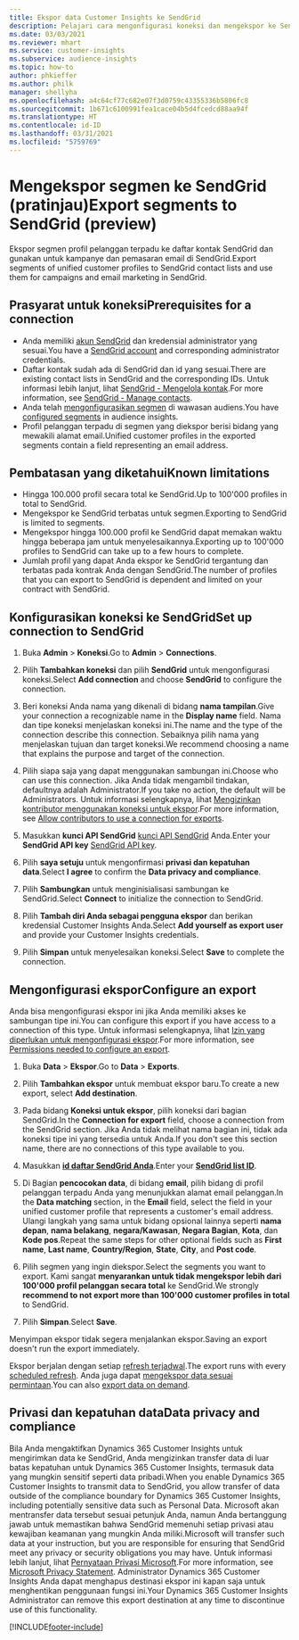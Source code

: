 ```yaml
---
title: Ekspor data Customer Insights ke SendGrid
description: Pelajari cara mengonfigurasi koneksi dan mengekspor ke SendGrid.
ms.date: 03/03/2021
ms.reviewer: mhart
ms.service: customer-insights
ms.subservice: audience-insights
ms.topic: how-to
author: phkieffer
ms.author: philk
manager: shellyha
ms.openlocfilehash: a4c64cf77c682e07f3d0759c43355336b5806fc8
ms.sourcegitcommit: 1b671c6100991fea1cace04b5d4fcedcd88aa94f
ms.translationtype: HT
ms.contentlocale: id-ID
ms.lasthandoff: 03/31/2021
ms.locfileid: "5759769"
---
```

# <a name="export-segments-to-sendgrid-preview"></a><span data-ttu-id="53f5d-103">Mengekspor segmen ke SendGrid (pratinjau)</span><span class="sxs-lookup"><span data-stu-id="53f5d-103">Export segments to SendGrid (preview)</span></span>

<span data-ttu-id="53f5d-104">Ekspor segmen profil pelanggan terpadu ke daftar kontak SendGrid dan gunakan untuk kampanye dan pemasaran email di SendGrid.</span><span class="sxs-lookup"><span data-stu-id="53f5d-104">Export segments of unified customer profiles to SendGrid contact lists and use them for campaigns and email marketing in SendGrid.</span></span> 

## <a name="prerequisites-for-a-connection"></a><span data-ttu-id="53f5d-105">Prasyarat untuk koneksi</span><span class="sxs-lookup"><span data-stu-id="53f5d-105">Prerequisites for a connection</span></span>

-   <span data-ttu-id="53f5d-106">Anda memiliki [akun SendGrid](https://sendgrid.com/) dan kredensial administrator yang sesuai.</span><span class="sxs-lookup"><span data-stu-id="53f5d-106">You have a [SendGrid account](https://sendgrid.com/) and corresponding administrator credentials.</span></span>
-   <span data-ttu-id="53f5d-107">Daftar kontak sudah ada di SendGrid dan id yang sesuai.</span><span class="sxs-lookup"><span data-stu-id="53f5d-107">There are existing contact lists in SendGrid and the corresponding IDs.</span></span> <span data-ttu-id="53f5d-108">Untuk informasi lebih lanjut, lihat [SendGrid - Mengelola kontak](https://sendgrid.com/docs/ui/managing-contacts/create-and-manage-contacts/#manage-contacts).</span><span class="sxs-lookup"><span data-stu-id="53f5d-108">For more information, see [SendGrid - Manage contacts](https://sendgrid.com/docs/ui/managing-contacts/create-and-manage-contacts/#manage-contacts).</span></span>
-   <span data-ttu-id="53f5d-109">Anda telah [mengonfigurasikan segmen](segments.md) di wawasan audiens.</span><span class="sxs-lookup"><span data-stu-id="53f5d-109">You have [configured segments](segments.md) in audience insights.</span></span>
-   <span data-ttu-id="53f5d-110">Profil pelanggan terpadu di segmen yang diekspor berisi bidang yang mewakili alamat email.</span><span class="sxs-lookup"><span data-stu-id="53f5d-110">Unified customer profiles in the exported segments contain a field representing an email address.</span></span>

## <a name="known-limitations"></a><span data-ttu-id="53f5d-111">Pembatasan yang diketahui</span><span class="sxs-lookup"><span data-stu-id="53f5d-111">Known limitations</span></span>

- <span data-ttu-id="53f5d-112">Hingga 100.000 profil secara total ke SendGrid.</span><span class="sxs-lookup"><span data-stu-id="53f5d-112">Up to 100'000 profiles in total to SendGrid.</span></span>
- <span data-ttu-id="53f5d-113">Mengekspor ke SendGrid terbatas untuk segmen.</span><span class="sxs-lookup"><span data-stu-id="53f5d-113">Exporting to SendGrid is limited to segments.</span></span>
- <span data-ttu-id="53f5d-114">Mengekspor hingga 100.000 profil ke SendGrid dapat memakan waktu hingga beberapa jam untuk menyelesaikannya.</span><span class="sxs-lookup"><span data-stu-id="53f5d-114">Exporting up to 100'000 profiles to SendGrid can take up to a few hours to complete.</span></span> 
- <span data-ttu-id="53f5d-115">Jumlah profil yang dapat Anda ekspor ke SendGrid tergantung dan terbatas pada kontrak Anda dengan SendGrid.</span><span class="sxs-lookup"><span data-stu-id="53f5d-115">The number of profiles that you can export to SendGrid is dependent and limited on your contract with SendGrid.</span></span>

## <a name="set-up-connection-to-sendgrid"></a><span data-ttu-id="53f5d-116">Konfigurasikan koneksi ke SendGrid</span><span class="sxs-lookup"><span data-stu-id="53f5d-116">Set up connection to SendGrid</span></span>

1. <span data-ttu-id="53f5d-117">Buka **Admin** > **Koneksi**.</span><span class="sxs-lookup"><span data-stu-id="53f5d-117">Go to **Admin** > **Connections**.</span></span>

1. <span data-ttu-id="53f5d-118">Pilih **Tambahkan koneksi** dan pilih **SendGrid** untuk mengonfigurasi koneksi.</span><span class="sxs-lookup"><span data-stu-id="53f5d-118">Select **Add connection** and choose **SendGrid** to configure the connection.</span></span>

1. <span data-ttu-id="53f5d-119">Beri koneksi Anda nama yang dikenali di bidang **nama tampilan**.</span><span class="sxs-lookup"><span data-stu-id="53f5d-119">Give your connection a recognizable name in the **Display name** field.</span></span> <span data-ttu-id="53f5d-120">Nama dan tipe koneksi menjelaskan koneksi ini.</span><span class="sxs-lookup"><span data-stu-id="53f5d-120">The name and the type of the connection describe this connection.</span></span> <span data-ttu-id="53f5d-121">Sebaiknya pilih nama yang menjelaskan tujuan dan target koneksi.</span><span class="sxs-lookup"><span data-stu-id="53f5d-121">We recommend choosing a name that explains the purpose and target of the connection.</span></span>

1. <span data-ttu-id="53f5d-122">Pilih siapa saja yang dapat menggunakan sambungan ini.</span><span class="sxs-lookup"><span data-stu-id="53f5d-122">Choose who can use this connection.</span></span> <span data-ttu-id="53f5d-123">Jika Anda tidak mengambil tindakan, defaultnya adalah Administrator.</span><span class="sxs-lookup"><span data-stu-id="53f5d-123">If you take no action, the default will be Administrators.</span></span> <span data-ttu-id="53f5d-124">Untuk informasi selengkapnya, lihat [Mengizinkan kontributor menggunakan koneksi untuk ekspor](connections.md#allow-contributors-to-use-a-connection-for-exports).</span><span class="sxs-lookup"><span data-stu-id="53f5d-124">For more information, see [Allow contributors to use a connection for exports](connections.md#allow-contributors-to-use-a-connection-for-exports).</span></span>

1. <span data-ttu-id="53f5d-125">Masukkan **kunci API SendGrid** [kunci API SendGrid](https://sendgrid.com/docs/ui/account-and-settings/api-keys/) Anda.</span><span class="sxs-lookup"><span data-stu-id="53f5d-125">Enter your **SendGrid API key** [SendGrid API key](https://sendgrid.com/docs/ui/account-and-settings/api-keys/).</span></span>

1. <span data-ttu-id="53f5d-126">Pilih **saya setuju** untuk mengonfirmasi **privasi dan kepatuhan data**.</span><span class="sxs-lookup"><span data-stu-id="53f5d-126">Select **I agree** to confirm the **Data privacy and compliance**.</span></span>

1. <span data-ttu-id="53f5d-127">Pilih **Sambungkan** untuk menginisialisasi sambungan ke SendGrid.</span><span class="sxs-lookup"><span data-stu-id="53f5d-127">Select **Connect** to initialize the connection to SendGrid.</span></span>

1. <span data-ttu-id="53f5d-128">Pilih **Tambah diri Anda sebagai pengguna ekspor** dan berikan kredensial Customer Insights Anda.</span><span class="sxs-lookup"><span data-stu-id="53f5d-128">Select **Add yourself as export user** and provide your Customer Insights credentials.</span></span>

1. <span data-ttu-id="53f5d-129">Pilih **Simpan** untuk menyelesaikan koneksi.</span><span class="sxs-lookup"><span data-stu-id="53f5d-129">Select **Save** to complete the connection.</span></span>

## <a name="configure-an-export"></a><span data-ttu-id="53f5d-130">Mengonfigurasi ekspor</span><span class="sxs-lookup"><span data-stu-id="53f5d-130">Configure an export</span></span>

<span data-ttu-id="53f5d-131">Anda bisa mengonfigurasi ekspor ini jika Anda memiliki akses ke sambungan tipe ini.</span><span class="sxs-lookup"><span data-stu-id="53f5d-131">You can configure this export if you have access to a connection of this type.</span></span> <span data-ttu-id="53f5d-132">Untuk informasi selengkapnya, lihat [Izin yang diperlukan untuk mengonfigurasi ekspor](export-destinations.md#set-up-a-new-export).</span><span class="sxs-lookup"><span data-stu-id="53f5d-132">For more information, see [Permissions needed to configure an export](export-destinations.md#set-up-a-new-export).</span></span>

1. <span data-ttu-id="53f5d-133">Buka **Data** > **Ekspor**.</span><span class="sxs-lookup"><span data-stu-id="53f5d-133">Go to **Data** > **Exports**.</span></span>

1. <span data-ttu-id="53f5d-134">Pilih **Tambahkan ekspor** untuk membuat ekspor baru.</span><span class="sxs-lookup"><span data-stu-id="53f5d-134">To create a new export, select **Add destination**.</span></span>

1. <span data-ttu-id="53f5d-135">Pada bidang **Koneksi untuk ekspor**, pilih koneksi dari bagian SendGrid.</span><span class="sxs-lookup"><span data-stu-id="53f5d-135">In the **Connection for export** field, choose a connection from the SendGrid section.</span></span> <span data-ttu-id="53f5d-136">Jika Anda tidak melihat nama bagian ini, tidak ada koneksi tipe ini yang tersedia untuk Anda.</span><span class="sxs-lookup"><span data-stu-id="53f5d-136">If you don't see this section name, there are no connections of this type available to you.</span></span>

1. <span data-ttu-id="53f5d-137">Masukkan **[id daftar SendGrid Anda](https://sendgrid.com/docs/ui/managing-contacts/create-and-manage-contacts/#manage-contacts)**.</span><span class="sxs-lookup"><span data-stu-id="53f5d-137">Enter your **[SendGrid list ID](https://sendgrid.com/docs/ui/managing-contacts/create-and-manage-contacts/#manage-contacts)**.</span></span>

1. <span data-ttu-id="53f5d-138">Di Bagian **pencocokan data**, di bidang **email**, pilih bidang di profil pelanggan terpadu Anda yang menunjukkan alamat email pelanggan.</span><span class="sxs-lookup"><span data-stu-id="53f5d-138">In the **Data matching** section, in the **Email** field, select the field in your unified customer profile that represents a customer's email address.</span></span> <span data-ttu-id="53f5d-139">Ulangi langkah yang sama untuk bidang opsional lainnya seperti **nama depan**, **nama belakang**, **negara/Kawasan**, **Negara Bagian**, **Kota**, dan **Kode pos**.</span><span class="sxs-lookup"><span data-stu-id="53f5d-139">Repeat the same steps for other optional fields such as **First name**, **Last name**, **Country/Region**, **State**, **City**, and **Post code**.</span></span>

1. <span data-ttu-id="53f5d-140">Pilih segmen yang ingin diekspor.</span><span class="sxs-lookup"><span data-stu-id="53f5d-140">Select the segments you want to export.</span></span> <span data-ttu-id="53f5d-141">Kami sangat **menyarankan untuk tidak mengekspor lebih dari 100'000 profil pelanggan secara total** ke SendGrid.</span><span class="sxs-lookup"><span data-stu-id="53f5d-141">We strongly **recommend to not export more than 100'000 customer profiles in total** to SendGrid.</span></span> 

1. <span data-ttu-id="53f5d-142">Pilih **Simpan**.</span><span class="sxs-lookup"><span data-stu-id="53f5d-142">Select **Save**.</span></span>

<span data-ttu-id="53f5d-143">Menyimpan ekspor tidak segera menjalankan ekspor.</span><span class="sxs-lookup"><span data-stu-id="53f5d-143">Saving an export doesn't run the export immediately.</span></span>

<span data-ttu-id="53f5d-144">Ekspor berjalan dengan setiap [refresh terjadwal](system.md#schedule-tab).</span><span class="sxs-lookup"><span data-stu-id="53f5d-144">The export runs with every [scheduled refresh](system.md#schedule-tab).</span></span> <span data-ttu-id="53f5d-145">Anda juga dapat [mengekspor data sesuai permintaan](export-destinations.md#run-exports-on-demand).</span><span class="sxs-lookup"><span data-stu-id="53f5d-145">You can also [export data on demand](export-destinations.md#run-exports-on-demand).</span></span> 

## <a name="data-privacy-and-compliance"></a><span data-ttu-id="53f5d-146">Privasi dan kepatuhan data</span><span class="sxs-lookup"><span data-stu-id="53f5d-146">Data privacy and compliance</span></span>

<span data-ttu-id="53f5d-147">Bila Anda mengaktifkan Dynamics 365 Customer Insights untuk mengirimkan data ke SendGrid, Anda mengizinkan transfer data di luar batas kepatuhan untuk Dynamics 365 Customer Insights, termasuk data yang mungkin sensitif seperti data pribadi.</span><span class="sxs-lookup"><span data-stu-id="53f5d-147">When you enable Dynamics 365 Customer Insights to transmit data to SendGrid, you allow transfer of data outside of the compliance boundary for Dynamics 365 Customer Insights, including potentially sensitive data such as Personal Data.</span></span> <span data-ttu-id="53f5d-148">Microsoft akan mentransfer data tersebut sesuai petunjuk Anda, namun Anda bertanggung jawab untuk memastikan bahwa SendGrid memenuhi setiap privasi atau kewajiban keamanan yang mungkin Anda miliki.</span><span class="sxs-lookup"><span data-stu-id="53f5d-148">Microsoft will transfer such data at your instruction, but you are responsible for ensuring that SendGrid meet any privacy or security obligations you may have.</span></span> <span data-ttu-id="53f5d-149">Untuk informasi lebih lanjut, lihat [Pernyataan Privasi Microsoft](https://go.microsoft.com/fwlink/?linkid=396732).</span><span class="sxs-lookup"><span data-stu-id="53f5d-149">For more information, see [Microsoft Privacy Statement](https://go.microsoft.com/fwlink/?linkid=396732).</span></span>
<span data-ttu-id="53f5d-150">Administrator Dynamics 365 Customer Insights Anda dapat menghapus destinasi ekspor ini kapan saja untuk menghentikan penggunaan fungsi ini.</span><span class="sxs-lookup"><span data-stu-id="53f5d-150">Your Dynamics 365 Customer Insights Administrator can remove this export destination at any time to discontinue use of this functionality.</span></span>


[!INCLUDE[footer-include](../includes/footer-banner.md)]